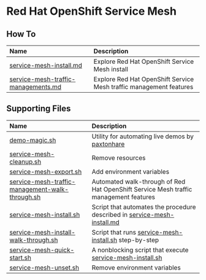 # Red Hat OpenShift Service Mesh 

## How To
| Name| Description | 
| :--- | :---        |
| [service-mesh-install.md](service-mesh-install.md) | Explore Red Hat OpenShift Service Mesh install |
| [service-mesh-traffic-managements.md](service-mesh-traffic-management.md) | Explore Red Hat OpenShift Service Mesh traffic management features |

## Supporting Files
| Name| Description | 
| :--- | :---        |
| [demo-magic.sh](demo-magic.sh) | Utility for automating live demos by [paxtonhare](https://github.com/paxtonhare/demo-magic)|
| [service-mesh-cleanup.sh](service-mesh-cleanup.sh) | Remove resources |
| [service-mesh-export.sh](service-mesh-export.sh) | Add environment variables |
| [service-mesh-traffic-management-walk-through.sh](service-mesh-traffic-management-walk-through.sh) | Automated walk-through of Red Hat OpenShift Service Mesh traffic management features |
| [service-mesh-install.sh](service-mesh-install.sh) | Script that automates the procedure described in [service-mesh-install.md](service-mesh-install.md) |
| [service-mesh-install-walk-through.sh](service-mesh-install-walk-through.sh)|Script that runs [service-mesh-install.sh](service-mesh-install.sh) step-by-step |
| [service-mesh-quick-start.sh](service-mesh-quick-start.sh) | A nonblocking script that execute [service-mesh-install.sh](service-mesh-install.sh) |
| [service-mesh-unset.sh](service-mesh-unset.sh) | Remove environment variables |

